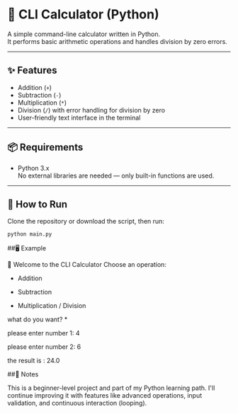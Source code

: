 # 🧮 CLI Calculator (Python)

A simple command-line calculator written in Python.  
It performs basic arithmetic operations and handles division by zero errors.

---

## ✨ Features

- Addition (`+`)
- Subtraction (`-`)
- Multiplication (`*`)
- Division (`/`) with error handling for division by zero
- User-friendly text interface in the terminal

---

## 📦 Requirements

- Python 3.x  
No external libraries are needed — only built-in functions are used.

---

## 🚀 How to Run

Clone the repository or download the script, then run:

```bash
python main.py
```

##🖥️ Example

🔢 Welcome to the CLI Calculator
Choose an operation:
  +  Addition
  -  Subtraction
  *  Multiplication
  /  Division

 what do you want? *

please enter number 1: 4

please enter number 2: 6

the result is : 24.0

##📌 Notes

This is a beginner-level project and part of my Python learning path.
I'll continue improving it with features like advanced operations, input validation, and continuous interaction (looping).
